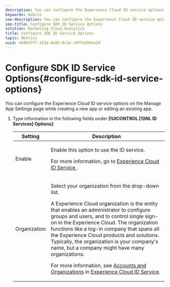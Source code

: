 ```yaml
---
description: You can configure the Experience Cloud ID service options on the Manage App Settings page while creating a new app or editing an existing app.
keywords: mobile
seo-description: You can configure the Experience Cloud ID service options on the Manage App Settings page while creating a new app or editing an existing app.
seo-title: Configure SDK ID Service Options
solution: Marketing Cloud,Analytics
title: Configure SDK ID Service Options
topic: Metrics
uuid: e69b57f7-153a-4a95-9c1e-c07fe29dea2d
---
```


# Configure SDK ID Service Options{#configure-sdk-id-service-options}

You can configure the Experience Cloud ID service options on the Manage App Settings page while creating a new app or editing an existing app.

1. Type information in the following fields under **[!UICONTROL  [!DNL ID Services] Options]**:

    <table id="table_AC63B06E90384C408149E34AE6D2A44F"> 
    <thead> 
    <tr> 
    <th colname="col1" class="entry"> Setting </th> 
    <th colname="col2" class="entry"> Description </th> 
    </tr> 
    </thead>
    <tbody> 
    <tr> 
    <td colname="col1"> <p><span class="uicontrol"> Enable </span> </p> </td> 
    <td colname="col2"> <p>Enable this option to use the ID service. </p> <p>For more information, go to <a href="https://marketing.adobe.com/resources/help/en_US/mcvid/" format="https" scope="external"> Experience Cloud ID Service </a>. <!-- REKHA - don't know where this content has been migrated to. --></p> </td> 
    </tr> 
    <tr> 
    <td colname="col1"> <p><span class="uicontrol"> Organization </span> </p> </td> 
    <td colname="col2"> <p>Select your organization from the drop-down list. </p> <p>A <span class="keyword"> Experience Cloud</span> organization is the entity that enables an administrator to configure groups and users, and to control single sign-on in the <span class="keyword"> Experience Cloud</span>. The organization functions like a log-in company that spans all the <span class="keyword"> Experience Cloud</span> products and solutions. Typically, the organization is your company's name, but a company might have many organizations. </p> <p>For more information, see <a href="https://marketing.adobe.com/resources/help/en_US/mcloud/organizations.html" format="https" scope="external"> Accounts and Organizations</a> in <a href="https://marketing.adobe.com/resources/help/en_US/mcvid/" format="https" scope="external"> Experience Cloud ID Service</a>. </p> </td> 
    </tr> 
    </tbody> 
    </table>

